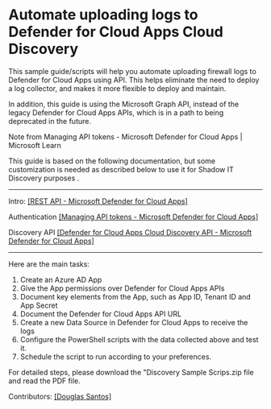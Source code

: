 # Automate uploading logs to Defender for Cloud Apps Cloud Discovery

This sample guide/scripts will help you automate uploading firewall logs to Defender for Cloud Apps using API.
This helps eliminate the need to deploy a log collector, and makes it more flexible to deploy and maintain.

In addition, this guide is using the Microsoft Graph API, instead of the legacy Defender for Cloud Apps APIs, which is in a path to being deprecated in the future.

Note from Managing API tokens - Microsoft Defender for Cloud Apps | Microsoft Learn



This guide is based on the following documentation, but some customization is needed as described below to use it for Shadow IT Discovery purposes .


  ----------------- -----------------------------------------------------------------------------------------------
  Intro:           [[REST API - Microsoft Defender for Cloud Apps]](https://learn.microsoft.com/en-us/defender-cloud-apps/api-introduction)
 
  Authentication   [[Managing API tokens - Microsoft Defender for Cloud Apps]](https://learn.microsoft.com/en-us/defender-cloud-apps/api-authentication)
 
  Discovery API    [[Defender for Cloud Apps Cloud Discovery API - Microsoft Defender for Cloud Apps]](https://learn.microsoft.com/en-us/defender-cloud-apps/api-discovery)
  ---------------- ------------------------------------------------------------------------------------------------

Here are the main tasks:

1.  Create an Azure AD App
2.  Give the App permissions over Defender for Cloud Apps APIs
3.  Document key elements from the App, such as App ID, Tenant ID and App Secret
4.  Document the Defender for Cloud Apps API URL
5.  Create a new Data Source in Defender for Cloud Apps to receive the logs
6.  Configure the PowerShell scripts with the data collected above and test it.
7.  Schedule the script to run according to your preferences.

For detailed steps, please download the "Discovery Sample Scrips.zip file and read the PDF file.

Contributors:
[[Douglas Santos]](https://github.com/doug-msft)
